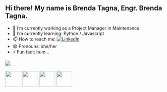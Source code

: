 ## Hi there! My name is Brenda Tagna, Engr. Brenda Tagna.

- 🔭 I’m currently working as a Project Manager in Maintenance.
- 🌱 I’m currently learning: Python / Javascript 
- 📫 How to reach me: [![LinkedIn](https://img.shields.io/badge/LinkedIn-%230077B5.svg?style=for-the-badge&logo=linkedin&logoColor=white)](https://www.linkedin.com/in/brenda-tagna/)
- 😄 Pronouns: she/her
- ⚡ Fun fact: hum...


<div>
<picture>
  <source
    srcset="https://github-readme-stats.vercel.app/api?username=brendatagna&show_icons=true&theme=blue-green"
    media="(prefers-color-scheme: dark)"
  />
  <source
    srcset="https://github-readme-stats.vercel.app/api?username=brendatagna&show_icons=true"
    media="(prefers-color-scheme: light), (prefers-color-scheme: no-preference)"
  />
  <img src="https://github-readme-stats.vercel.app/api?username=brendatagna&show_icons=true" />
</picture>
</div>

<br />

<div>
<img src="https://cdn.jsdelivr.net/gh/devicons/devicon@latest/icons/python/python-original-wordmark.svg" width="50" height="50" />
<img src="https://cdn.jsdelivr.net/gh/devicons/devicon@latest/icons/javascript/javascript-original.svg" width="50" height="50" />
<img src="https://cdn.jsdelivr.net/gh/devicons/devicon@latest/icons/css3/css3-original.svg" width="50" height="50"  />
<img src="https://cdn.jsdelivr.net/gh/devicons/devicon@latest/icons/html5/html5-original.svg" width="50" height="50" />
          

</div>

          
